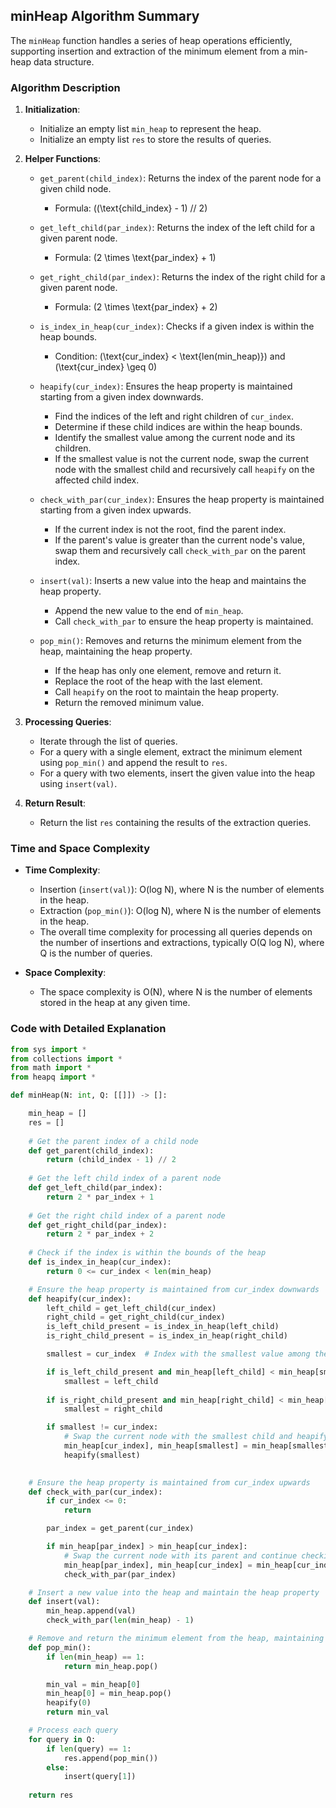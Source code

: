 ## minHeap Algorithm Summary

The `minHeap` function handles a series of heap operations efficiently, supporting insertion and extraction of the minimum element from a min-heap data structure.

### Algorithm Description

1. **Initialization**:
   - Initialize an empty list `min_heap` to represent the heap.
   - Initialize an empty list `res` to store the results of queries.

2. **Helper Functions**:
   - `get_parent(child_index)`: Returns the index of the parent node for a given child node.
     - Formula: \((\text{child_index} - 1) // 2\)

   - `get_left_child(par_index)`: Returns the index of the left child for a given parent node.
     - Formula: \(2 \times \text{par_index} + 1\)

   - `get_right_child(par_index)`: Returns the index of the right child for a given parent node.
     - Formula: \(2 \times \text{par_index} + 2\)

   - `is_index_in_heap(cur_index)`: Checks if a given index is within the heap bounds.
     - Condition: \(\text{cur_index} < \text{len(min_heap)}\) and \(\text{cur_index} \geq 0\)

   - `heapify(cur_index)`: Ensures the heap property is maintained starting from a given index downwards.
     - Find the indices of the left and right children of `cur_index`.
     - Determine if these child indices are within the heap bounds.
     - Identify the smallest value among the current node and its children.
     - If the smallest value is not the current node, swap the current node with the smallest child and recursively call `heapify` on the affected child index.

   - `check_with_par(cur_index)`: Ensures the heap property is maintained starting from a given index upwards.
     - If the current index is not the root, find the parent index.
     - If the parent's value is greater than the current node's value, swap them and recursively call `check_with_par` on the parent index.

   - `insert(val)`: Inserts a new value into the heap and maintains the heap property.
     - Append the new value to the end of `min_heap`.
     - Call `check_with_par` to ensure the heap property is maintained.

   - `pop_min()`: Removes and returns the minimum element from the heap, maintaining the heap property.
     - If the heap has only one element, remove and return it.
     - Replace the root of the heap with the last element.
     - Call `heapify` on the root to maintain the heap property.
     - Return the removed minimum value.

3. **Processing Queries**:
   - Iterate through the list of queries.
   - For a query with a single element, extract the minimum element using `pop_min()` and append the result to `res`.
   - For a query with two elements, insert the given value into the heap using `insert(val)`.

4. **Return Result**:
   - Return the list `res` containing the results of the extraction queries.

### Time and Space Complexity

- **Time Complexity**:
  - Insertion (`insert(val)`): O(log N), where N is the number of elements in the heap.
  - Extraction (`pop_min()`): O(log N), where N is the number of elements in the heap.
  - The overall time complexity for processing all queries depends on the number of insertions and extractions, typically O(Q log N), where Q is the number of queries.

- **Space Complexity**:
  - The space complexity is O(N), where N is the number of elements stored in the heap at any given time.

### Code with Detailed Explanation

```python
from sys import *
from collections import *
from math import *
from heapq import *

def minHeap(N: int, Q: [[]]) -> []:

    min_heap = []
    res = []
    
    # Get the parent index of a child node
    def get_parent(child_index):
        return (child_index - 1) // 2
    
    # Get the left child index of a parent node
    def get_left_child(par_index):
        return 2 * par_index + 1
    
    # Get the right child index of a parent node
    def get_right_child(par_index):
        return 2 * par_index + 2
    
    # Check if the index is within the bounds of the heap
    def is_index_in_heap(cur_index):
        return 0 <= cur_index < len(min_heap)

    # Ensure the heap property is maintained from cur_index downwards
    def heapify(cur_index):
        left_child = get_left_child(cur_index)
        right_child = get_right_child(cur_index)
        is_left_child_present = is_index_in_heap(left_child)
        is_right_child_present = is_index_in_heap(right_child)

        smallest = cur_index  # Index with the smallest value among the current node and its children

        if is_left_child_present and min_heap[left_child] < min_heap[smallest]:
            smallest = left_child
        
        if is_right_child_present and min_heap[right_child] < min_heap[smallest]:
            smallest = right_child

        if smallest != cur_index:
            # Swap the current node with the smallest child and heapify the affected subtree
            min_heap[cur_index], min_heap[smallest] = min_heap[smallest], min_heap[cur_index]
            heapify(smallest)
        

    # Ensure the heap property is maintained from cur_index upwards
    def check_with_par(cur_index):
        if cur_index <= 0:
            return 

        par_index = get_parent(cur_index)

        if min_heap[par_index] > min_heap[cur_index]:
            # Swap the current node with its parent and continue checking up the tree
            min_heap[par_index], min_heap[cur_index] = min_heap[cur_index], min_heap[par_index]
            check_with_par(par_index)

    # Insert a new value into the heap and maintain the heap property
    def insert(val):
        min_heap.append(val)
        check_with_par(len(min_heap) - 1)

    # Remove and return the minimum element from the heap, maintaining the heap property
    def pop_min():
        if len(min_heap) == 1:
            return min_heap.pop()

        min_val = min_heap[0]
        min_heap[0] = min_heap.pop()
        heapify(0)
        return min_val

    # Process each query
    for query in Q:
        if len(query) == 1:
            res.append(pop_min())
        else:
            insert(query[1])
            
    return res
```
